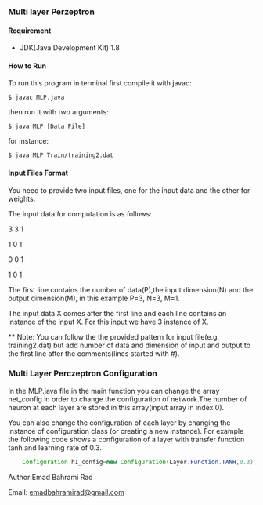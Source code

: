 ### Multi layer Perzeptron
#### Requirement
* JDK(Java Development Kit) 1.8

#### How to Run
To run this program in terminal first compile it with javac:
```
$ javac MLP.java
```

then run it with two arguments:
```
$ java MLP [Data File] 
```

for instance:
```
$ java MLP Train/training2.dat 
```

#### Input Files Format
You need to provide two input files, one for the input data and the other for weights.

The input data for computation is as follows:

3 3 1

1 0 1

0 0 1

1 0 1


The first line contains the number of data(P),the input dimension(N) and the output dimension(M), in this example P=3, N=3, M=1.

The input data X comes after the first line and each line contains an instance of the input X.  For this input we have 3 instance of X.


** Note: You can follow the the provided pattern for input file(e.g. training2.dat) but add number of data and dimension of input and output to
the first line after the comments(lines started with #).

### Multi Layer Perczeptron Configuration

In the MLP.java file in the main function you can change the array net_config in order to change the configuration of network.The number of neuron 
at each layer are stored in this array(input array in index 0).

You can also change the configuration of each layer by changing the instance of configuration class (or creating a new instance).
For example the following code shows a configuration of a layer with transfer function tanh and learning rate of 0.3.

```java
	Configuration h1_config=new Configuration(Layer.Function.TANH,0.3);
```


Author:Emad Bahrami Rad

Email: emadbahramirad@gmail.com
